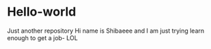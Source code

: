 # Hello-world
Just another repository
Hi name is Shibaeee and I am just trying learn enough to get a job- LOL
